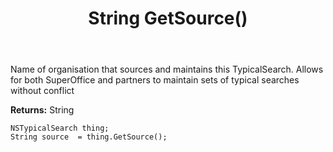﻿---
uid: crmscript_ref_NSTypicalSearch_GetSource
title: String GetSource()
intellisense: NSTypicalSearch.GetSource
keywords: NSTypicalSearch, GetSource
so.topic: reference
---

Name of organisation that sources and maintains this TypicalSearch. Allows for both SuperOffice and partners to maintain sets of typical searches without conflict

**Returns:** String


```crmscript
NSTypicalSearch thing;
String source  = thing.GetSource();
```


